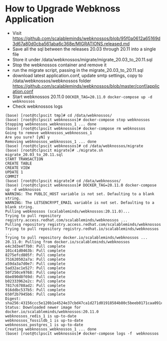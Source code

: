 # How to Upgrade Webknoss Application


* Visit https://github.com/scalableminds/webknossos/blob/95f0a0612a65169d3d67a80d0cba561aba6c368e/MIGRATIONS.released.md
* Save all the sql between the releases 20.03 through 20.11 into a single file 
* Store it under /data/webknossos/migrate/migrate_20.03_to_20.11.sql
* Stop the webknossos container and remove it
* run the migrate script, passing in the migrate_20.03_to_20.11.sql
* download latest application.conf, update smtp settings, copy to /data/webknossos/webknossos folder https://github.com/scalableminds/webknossos/blob/master/conf/application.conf
* Start webknossos 20.11.0 `DOCKER_TAG=20.11.0 docker-compose up -d webknossos`
* Check webknossos logs

```
(base) [root@tclpscit tmp]# cd /data/webknossos/
(base) [root@tclpscit webknossos]# docker-compose stop webknossos
Stopping webknossos_webknossos_1 ... done
(base) [root@tclpscit webknossos]# docker-compose rm webknossos
Going to remove webknossos_webknossos_1
Are you sure? [yN] y
Removing webknossos_webknossos_1 ... done
(base) [root@tclpscit webknossos]# cd /data/webknossos/migrate
(base) [root@tclpscit migrate]# ./migrate.sh migrate_20.03_to_20.11.sql
START TRANSACTION
CREATE TABLE
CREATE VIEW
UPDATE 1
COMMIT
(base) [root@tclpscit migrate]# cd /data/webknossos/
(base) [root@tclpscit webknossos]# DOCKER_TAG=20.11.0 docker-compose up -d webknossos
WARNING: The PUBLIC_HOST variable is not set. Defaulting to a blank string.
WARNING: The LETSENCRYPT_EMAIL variable is not set. Defaulting to a blank string.
Pulling webknossos (scalableminds/webknossos:20.11.0)...
Trying to pull repository registry.access.redhat.com/scalableminds/webknossos ...
Pulling repository registry.access.redhat.com/scalableminds/webknossos
Trying to pull repository registry.redhat.io/scalableminds/webknossos ...
Trying to pull repository docker.io/scalableminds/webknossos ...
20.11.0: Pulling from docker.io/scalableminds/webknossos
e4c3d3e4f7b0: Pull complete
101c41d0463b: Pull complete
8275efcd805f: Pull complete
751620502a7a: Pull complete
a59da3a7d0e7: Pull complete
5ad32ac1e527: Pull complete
50f250ce9768: Pull complete
6be890d8f69d: Pull complete
b02333962e2c: Pull complete
7817c6788ad2: Pull complete
916ddbc537b5: Pull complete
650f2b7945b6: Pull complete
Digest: sha256:43156ccc5e120b1e4524e37cbd47ca1d271d01918584b80c5beeb0171caa091c
Status: Downloaded newer image for docker.io/scalableminds/webknossos:20.11.0
webknossos_redis_1 is up-to-date
webknossos_fossildb_1 is up-to-date
webknossos_postgres_1 is up-to-date
Creating webknossos_webknossos_1 ... done
(base) [root@tclpscit webknossos]# docker-compose logs -f  webknossos
```
